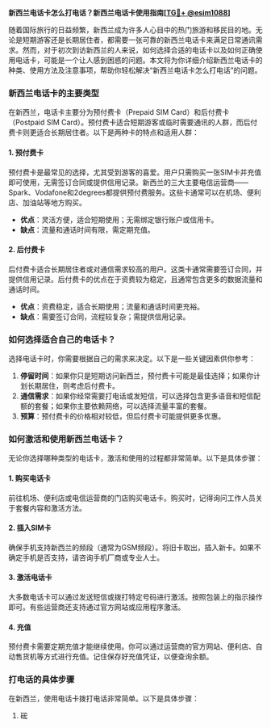 **新西兰电话卡怎么打电话？新西兰电话卡使用指南[[TG💪+ @esim1088](https://t.me/s/esim1088)]**

随着国际旅行的日益频繁，新西兰成为许多人心目中的热门旅游和移民目的地。无论是短期游客还是长期居住者，都需要一张可靠的新西兰电话卡来满足日常通讯需求。然而，对于初次到访新西兰的人来说，如何选择合适的电话卡以及如何正确使用电话卡，可能是一个让人感到困惑的问题。本文将为你详细介绍新西兰电话卡的种类、使用方法及注意事项，帮助你轻松解决“新西兰电话卡怎么打电话”的问题。

### 新西兰电话卡的主要类型

在新西兰，电话卡主要分为预付费卡（Prepaid SIM Card）和后付费卡（Postpaid SIM Card）。预付费卡适合短期游客或临时需要通讯的人群，而后付费卡则更适合长期居住者。以下是两种卡的特点和适用人群：

#### 1. 预付费卡
预付费卡是最常见的选择，尤其受到游客的喜爱。用户只需购买一张SIM卡并充值即可使用，无需签订合同或提供信用记录。新西兰的三大主要电信运营商——Spark、Vodafone和2degrees都提供预付费服务。这些卡通常可以在机场、便利店、加油站等地方购买。

- **优点**：灵活方便，适合短期使用；无需绑定银行账户或信用卡。
- **缺点**：流量和通话时间有限，需定期充值。

#### 2. 后付费卡
后付费卡适合长期居住者或对通信需求较高的用户。这类卡通常需要签订合同，并提供信用记录。后付费卡的优点在于资费较为稳定，且通常包含更多的数据流量和通话时间。

- **优点**：资费稳定，适合长期使用；流量和通话时间更充裕。
- **缺点**：需要签订合同，流程较复杂；需提供信用记录。

### 如何选择适合自己的电话卡？

选择电话卡时，你需要根据自己的需求来决定。以下是一些关键因素供你参考：

1. **停留时间**：如果你只是短期访问新西兰，预付费卡可能是最佳选择；如果你计划长期居住，则考虑后付费卡。
2. **通信需求**：如果你经常需要打电话或发短信，可以选择包含更多语音和短信配额的套餐；如果你主要依赖网络，可以选择流量丰富的套餐。
3. **预算**：预付费卡的价格相对较低，但后付费卡可能提供更多优惠。

### 如何激活和使用新西兰电话卡？

无论你选择哪种类型的电话卡，激活和使用的过程都非常简单。以下是具体步骤：

#### 1. 购买电话卡
前往机场、便利店或电信运营商的门店购买电话卡。购买时，记得询问工作人员关于套餐内容和激活方法。

#### 2. 插入SIM卡
确保手机支持新西兰的频段（通常为GSM频段）。将旧卡取出，插入新卡。如果不确定手机是否支持，请咨询手机厂商或专业人士。

#### 3. 激活电话卡
大多数电话卡可以通过发送短信或拨打特定号码进行激活。按照包装上的指示操作即可。有些运营商还支持通过官方网站或应用程序激活。

#### 4. 充值
预付费卡需要定期充值才能继续使用。你可以通过运营商的官方网站、便利店、自动售货机等方式进行充值。记住保存好充值凭证，以便查询余额。

### 打电话的具体步骤

在新西兰，使用电话卡拨打电话非常简单。以下是具体步骤：

1. 硡
